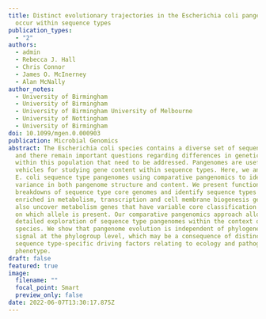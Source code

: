 ```yaml
---
title: Distinct evolutionary trajectories in the Escherichia coli pangenome
  occur within sequence types
publication_types:
  - "2"
authors:
  - admin
  - Rebecca J. Hall
  - Chris Connor
  - James O. McInerney
  - Alan McNally
author_notes:
  - University of Birmingham
  - University of Birmingham
  - University of Birmingham University of Melbourne
  - University of Nottingham
  - University of Birmingham
doi: 10.1099/mgen.0.000903
publication: Microbial Genomics
abstract: The Escherichia coli species contains a diverse set of sequence types
  and there remain important questions regarding differences in genetic content
  within this population that need to be addressed. Pangenomes are useful
  vehicles for studying gene content within sequence types. Here, we analyse 21
  E. coli sequence type pangenomes using comparative pangenomics to identify
  variance in both pangenome structure and content. We present functional
  breakdowns of sequence type core genomes and identify sequence types that are
  enriched in metabolism, transcription and cell membrane biogenesis genes. We
  also uncover metabolism genes that have variable core classification depending
  on which allele is present. Our comparative pangenomics approach allows for
  detailed exploration of sequence type pangenomes within the context of the
  species. We show that pangenome evolution is independent of phylogenetic
  signal at the phylogroup level, which may be a consequence of distinct
  sequence type-specific driving factors relating to ecology and pathogenic
  phenotype.
draft: false
featured: true
image:
  filename: ""
  focal_point: Smart
  preview_only: false
date: 2022-06-07T13:30:17.875Z
---
```

